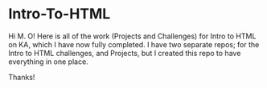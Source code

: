 # Intro-To-HTML
Hi M. O! Here is all of the work (Projects and Challenges) for Intro to HTML on KA, which I have now fully completed.
I have two separate repos; for the Intro to HTML challenges, and Projects, but I created this repo to have everything in one place.

Thanks!
